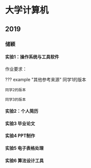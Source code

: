 # 大学计算机



## 2019

### 储颖

#### 实验1：操作系统与工具软件

作业要求：



??? example "其他参考来源"
    同学1的版本

    同学2的版本
    
    同学3的版本

#### 实验2：个人简历



#### 实验3 毕业论文



#### 实验4 PPT制作



#### 实验5 电子表格处理



#### 实验6 算法设计工具

